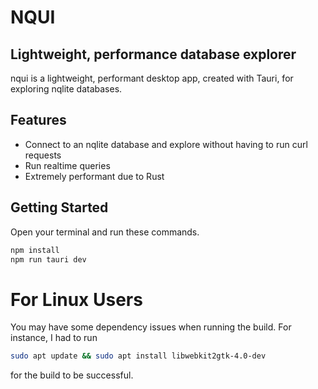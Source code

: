 # NQUI
## Lightweight, performance database explorer


nqui is a lightweight, performant desktop app, created with Tauri, for exploring nqlite databases.

## Features

- Connect to an nqlite database and explore without having to run curl requests
- Run realtime queries
- Extremely performant due to Rust

## Getting Started

Open your terminal and run these commands.

```sh
npm install
npm run tauri dev
```
# For Linux Users

You may have some dependency issues when running the build.
For instance, I had to run 
```sh
sudo apt update && sudo apt install libwebkit2gtk-4.0-dev
```
for the build to be successful.
